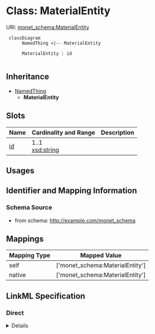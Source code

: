 # Class: MaterialEntity




URI: [monet_schema:MaterialEntity](http://example.com/monet_schema/MaterialEntity)




```mermaid
 classDiagram
      NamedThing <|-- MaterialEntity
      
      MaterialEntity : id
      

```





## Inheritance
* [NamedThing](NamedThing.md)
    * **MaterialEntity**



## Slots

| Name | Cardinality and Range  | Description  |
| ---  | ---  | --- |
| [id](id.md) | 1..1 <br/> [xsd:string](xsd:string)  |   |


## Usages



## Identifier and Mapping Information







### Schema Source


* from schema: http://example.com/monet_schema







## Mappings

| Mapping Type | Mapped Value |
| ---  | ---  |
| self | ['monet_schema:MaterialEntity'] |
| native | ['monet_schema:MaterialEntity'] |


## LinkML Specification

<!-- TODO: investigate https://stackoverflow.com/questions/37606292/how-to-create-tabbed-code-blocks-in-mkdocs-or-sphinx -->

### Direct

<details>
```yaml
name: MaterialEntity
title: Material entity
from_schema: http://example.com/monet_schema
rank: 1000
is_a: NamedThing

```
</details>

### Induced

<details>
```yaml
name: MaterialEntity
title: Material entity
from_schema: http://example.com/monet_schema
rank: 1000
is_a: NamedThing
attributes:
  id:
    name: id
    from_schema: http://example.com/monet_schema
    rank: 1000
    identifier: true
    alias: id
    owner: MaterialEntity
    domain_of:
    - NamedThing
    range: string
    required: true

```
</details>